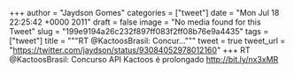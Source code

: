 
+++
author = "Jaydson Gomes"
categories = ["tweet"]
date = "Mon Jul 18 22:25:42 +0000 2011"
draft = false
image = "No media found for this Tweet"
slug = "199e9194a26c232f897ff083f2ff08b76e9a4435"
tags = ["tweet"]
title = """RT @KactoosBrasil: Concur..."""
tweet = true
tweet_url = "https://twitter.com/jaydson/status/93084052978012160"
+++
RT @KactoosBrasil: Concurso API Kactoos é prolongado http://bit.ly/nx3xMR
